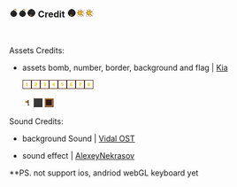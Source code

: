 ### ![bomb1](PhotoReadme/Bomb1.png)![bomb1](PhotoReadme/Bomb1.png)![bomb2](PhotoReadme/Bomb2.png)  Credit  ![bomb2](PhotoReadme/Bomb2.png)![bomb3](PhotoReadme/Bomb3.png)![bomb3](PhotoReadme/Bomb3.png)
<br>

Assets Credits:
- assets bomb, number, border, background and flag | [Kia](https://kia.itch.io/16x16-tileset-for-minesweeper?download)

  ![1](PhotoReadme/1.png)![2](PhotoReadme/2.png)![3](PhotoReadme/3.png)![4](PhotoReadme/4.png)![5](PhotoReadme/5.png)![6](PhotoReadme/6.png)![7](PhotoReadme/7.png)![8](PhotoReadme/8.png)
  
  ![flag](PhotoReadme/Flag.png) ![bg](PhotoReadme/Bg.png) ![border](PhotoReadme/Border.png)

Sound Credits:
- background Sound | [Vidal OST](https://www.youtube.com/watch?v=oTP5aFtTFDY)

- sound effect | [AlexeyNekrasov](https://www.sounds-resource.com/pc_computer/minesweeperwindows7/sound/36669/)

**PS. not support ios, andriod webGL keyboard yet
